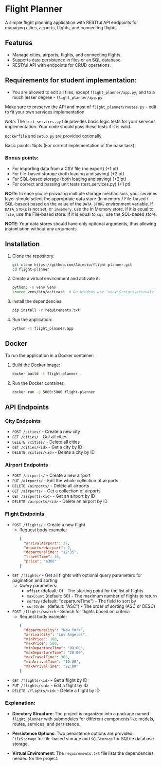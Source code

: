 # Flight Planner

A simple flight planning application with RESTful API endpoints for managing cities, airports, flights, and connecting flights.

## Features

- Manage cities, airports, flights, and connecting flights.
- Supports data persistence in files or an SQL database.
- RESTful API with endpoints for CRUD operations.

## Requirements for student implementation:
* You are allowed to edit all files, except `flight_planner/app.py`, and to a much lesser degree - `flight_planner/app.py`.

Make sure to preserve the API and most of `flight_planner/routes.py` - edit to fit your own services implementation.

*Note*: The `test_services.py` file provides basic logic tests for your services implementation. Your code should pass these tests if it is valid.

`Dockerfile` and `setup.py` are provided optionally.

Basic points: 15pts (For correct implementation of the base task)

### Bonus points:
* For importing data from a CSV file (no export) (+1 pt)
* For file-based storage (both loading and saving) (+2 pt)
* For SQL-based storage (both loading and saving) (+2 pt)
* For correct and passing unit tests (test_services.py) (+1 pt)

**NOTE**: In case you're providing multiple storage mechanisms, your services layer should select the appropriate data store (In memory / File-based / SQL-based) based on the value of the `DATA_STORE` environment variable.
If `DATA_STORE` is not set, or `inmemory`, use the In Memory store. If it is equal to `file`, use the File-based store. If it is equal to `sql`, use the SQL-based store.

**NOTE**: Your data stores should have only optional arguments, thus allowing instantiation without any arguments.

## Installation

1. Clone the repository:

   ```bash
   git clone https://github.com/Abiesio/flight-planner.git
   cd flight-planner
   ```

2. Create a virtual environment and activate it:

   ```bash
   python3 -m venv venv
   source venv/bin/activate  # On Windows use `venv\Scripts\activate`
   ```

3. Install the dependencies:

   ```bash
   pip install -r requirements.txt
   ```

4. Run the application:

   ```bash
   python -m flight_planner.app
   ```

## Docker

To run the application in a Docker container:

1. Build the Docker image:

   ```bash
   docker build -t flight-planner .
   ```

2. Run the Docker container:

   ```bash
   docker run -p 5000:5000 flight-planner
   ```

## API Endpoints

### City Endpoints
- `POST /cities/` - Create a new city
- `GET /cities/` - Get all cities
- `DELETE /cities/` - Delete all cities
- `GET /cities/<id>` - Get a city by ID
- `DELETE /cities/<id>` - Delete a city by ID

### Airport Endpoints
- `POST /airports/` - Create a new airport
- `PUT /airports/` - Edit the whole collection of airports
- `DELETE /airports/` - Delete all airports
- `GET /airports/` - Get a collection of airports
- `GET /airports/<id>` - Get an airport by ID
- `DELETE /airports/<id>` - Delete an airport by ID

### Flight Endpoints
- `POST /flights/` - Create a new flight
  - Request body example:
    ```json
    {
      "arrivalAirport": 27,
      "departureAirport": 2,
      "departureTime": "12:35",
      "travelTime": 45,
      "price": "$300"
    }
    ```
- `GET /flights/` - Get all flights with optional query parameters for pagination and sorting
  - Query parameters:
    - `offset` (default: 0) - The starting point for the list of flights
    - `maxCount` (default: 50) - The maximum number of flights to return
    - `sortBy` (default: "departureTime") - The field to sort by
    - `sortOrder` (default: "ASC") - The order of sorting (ASC or DESC)
- `POST /flights/search` - Search for flights based on criteria
  - Request body example:
    ```json
    {
      "departureCity": "New York",
      "arrivalCity": "Los Angeles",
      "minPrice": 100,
      "maxPrice": 500,
      "minDepartureTime": "08:00",
      "maxDepartureTime": "20:00",
      "maxTravelTime": 300,
      "minArrivalTime": "10:00",
      "maxArrivalTime": "22:00"
    }
    ```
- `GET /flights/<id>` - Get a flight by ID
- `PUT /flights/<id>` - Edit a flight by ID
- `DELETE /flights/<id>` - Delete a flight by ID

### Explanation:

- **Directory Structure**: The project is organized into a package named `flight_planner` with submodules for different components like models, routes, services, and persistence.

- **Persistence Options**: Two persistence options are provided: `FileStorage` for file-based storage and `SQLStorage` for SQLite database storage.

- **Virtual Environment**: The `requirements.txt` file lists the dependencies needed for the project.
